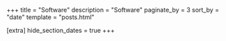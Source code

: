 +++
title = "Software"
description = "Software"
paginate_by = 3
sort_by = "date"
template = "posts.html"

[extra]
hide_section_dates = true
+++
